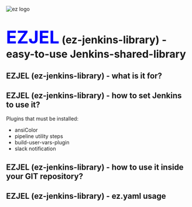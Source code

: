 ![ez logo](/resources/images/ez/ez-logo-small.png)
# <font color=blue size="16">EZJEL</font> (ez-jenkins-library) - easy-to-use Jenkins-shared-library

## EZJEL (ez-jenkins-library) - what is it for?

## EZJEL (ez-jenkins-library) - how to set Jenkins to use it?
Plugins that must be installed:
- ansiColor
- pipeline utility steps
- build-user-vars-plugin
- slack notification

## EZJEL (ez-jenkins-library) - how to use it inside your GIT repository?

## EZJEL (ez-jenkins-library) - ez.yaml usage

